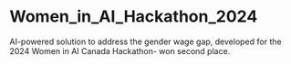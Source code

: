 # Women_in_AI_Hackathon_2024
AI-powered solution to address the gender wage gap, developed for the 2024 Women in AI Canada Hackathon- won second place.
